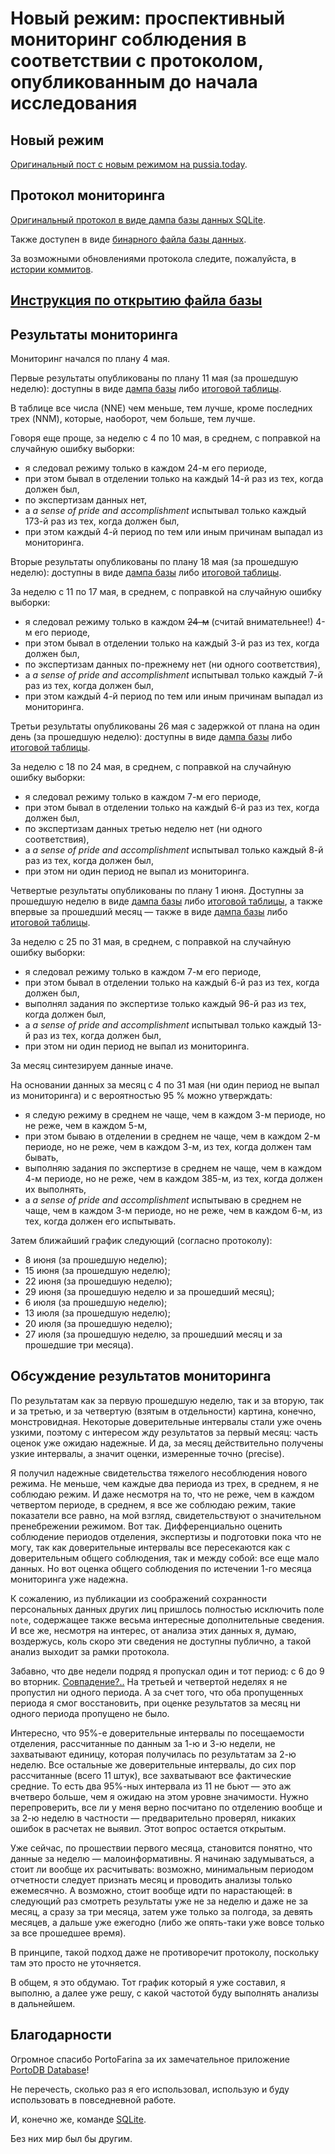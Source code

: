 # Новый режим: проспективный мониторинг соблюдения в соответствии с протоколом, опубликованным до начала исследования

## Новый режим

[Оригинальный пост с новым режимом на pussia.today](http://pussia.today/2019/02/02/new-schedule/).

## Протокол мониторинга

[Оригинальный протокол в виде дампа базы данных SQLite](https://github.com/pussiatoday/zz-schedule-monitor/blob/3c51b3592d8ca028c0d469af61a00f5f5557cd21/zz-schedule-monitor.db.sql).

Также доступен в виде [бинарного файла базы данных](https://github.com/pussiatoday/zz-schedule-monitor/raw/0fd07faf1c9ad63d755e8ff9c95e0c1e8915fa0f/zz-schedule-monitor.db).

За возможными обновлениями протокола следите, пожалуйста, в [истории коммитов](https://github.com/pussiatoday/zz-schedule-monitor/commits/master).

## [Инструкция по открытию файла базы](tutorial/README.md)

## Результаты мониторинга

Мониторинг начался по плану 4 мая.

Первые результаты опубликованы по плану 11 мая (за прошедшую неделю): доступны в виде [дампа базы](https://github.com/pussiatoday/zz-schedule-monitor/blob/2cac9f83a90f243e2294a473735ccd8bc06d9f9e/zz-schedule-monitor.db.sql) либо [итоговой таблицы](https://github.com/pussiatoday/zz-schedule-monitor/blob/2cac9f83a90f243e2294a473735ccd8bc06d9f9e/zz-schedule-monitor%20-%20a_result.csv).

В таблице все числа (NNE) чем меньше, тем лучше, кроме последних трех (NNM), которые, наоборот, чем больше, тем лучше.

Говоря еще проще, за неделю с 4 по 10 мая, в среднем, с поправкой на случайную ошибку выборки:

* я следовал режиму только в каждом 24-м его периоде,
* при этом бывал в отделении только на каждый 14-й раз из тех, когда должен был,
* по экспертизам данных нет,
* а _a sense of pride and accomplishment_ испытывал только каждый 173-й раз из тех, когда должен был,
* при этом каждый 4-й период по тем или иным причинам выпадал из мониторинга.

Вторые результаты опубликованы по плану 18 мая (за прошедшую неделю): доступны в виде [дампа базы](https://github.com/pussiatoday/zz-schedule-monitor/blob/b04fe5565d897d0e363987625ebf345e20206629/zz-schedule-monitor.db.sql) либо [итоговой таблицы](https://github.com/pussiatoday/zz-schedule-monitor/blob/b04fe5565d897d0e363987625ebf345e20206629/zz-schedule-monitor%20-%20a_result.csv).

За неделю с 11 по 17 мая, в среднем, с поправкой на случайную ошибку выборки:

* я следовал режиму только в каждом ~~24-м~~ (считай внимательнее!) 4-м его периоде,
* при этом бывал в отделении только на каждый 3-й раз из тех, когда должен был,
* по экспертизам данных по-прежнему нет (ни одного соответствия),
* а _a sense of pride and accomplishment_ испытывал только каждый 7-й раз из тех, когда должен был,
* при этом каждый 4-й период по тем или иным причинам выпадал из мониторинга.

Третьи результаты опубликованы 26 мая с задержкой от плана на один день (за прошедшую неделю): доступны в виде [дампа базы](https://github.com/pussiatoday/zz-schedule-monitor/blob/2a69d8226b3a444cc13181c3f98422f08df57f23/zz-schedule-monitor.db.sql) либо [итоговой таблицы](https://github.com/pussiatoday/zz-schedule-monitor/blob/2a69d8226b3a444cc13181c3f98422f08df57f23/zz-schedule-monitor%20-%20a_result.csv).

За неделю с 18 по 24 мая, в среднем, с поправкой на случайную ошибку выборки:

* я следовал режиму только в каждом 7-м его периоде,
* при этом бывал в отделении только на каждый 6-й раз из тех, когда должен был,
* по экспертизам данных третью неделю нет (ни одного соответствия),
* а _a sense of pride and accomplishment_ испытывал только каждый 8-й раз из тех, когда должен был,
* при этом ни один период не выпал из мониторинга.

Четвертые результаты опубликованы по плану 1 июня. Доступны за прошедшую неделю в виде [дампа базы](https://github.com/pussiatoday/zz-schedule-monitor/blob/bd446200b5868b0814043bbb080e55f2de6c2840/zz-schedule-monitor.db.sql) либо [итоговой таблицы](https://github.com/pussiatoday/zz-schedule-monitor/blob/bd446200b5868b0814043bbb080e55f2de6c2840/zz-schedule-monitor%20-%20a_result.csv), а также впервые за прошедший месяц — также в виде [дампа базы](https://github.com/pussiatoday/zz-schedule-monitor/blob/6a95d15758aa1d4eb14409d5e42a1c4da610aee1/zz-schedule-monitor.db.sql) либо [итоговой таблицы](https://github.com/pussiatoday/zz-schedule-monitor/blob/6a95d15758aa1d4eb14409d5e42a1c4da610aee1/zz-schedule-monitor%20-%20a_result.csv).

За неделю с 25 по 31 мая, в среднем, с поправкой на случайную ошибку выборки:

* я следовал режиму только в каждом 7-м его периоде,
* при этом бывал в отделении только на каждый 6-й раз из тех, когда должен был,
* выполнял задания по экспертизе только каждый 96-й раз из тех, когда должен был,
* а _a sense of pride and accomplishment_ испытывал только каждый 13-й раз из тех, когда должен был,
* при этом ни один период не выпал из мониторинга.

За месяц синтезируем данные иначе.

На основании данных за месяц с 4 по 31 мая (ни один период не выпал из мониторинга) и с вероятностью 95 % можно утверждать:

* я следую режиму в среднем не чаще, чем в каждом 3-м периоде, но не реже, чем в каждом 5-м, 
* при этом бываю в отделении в среднем не чаще, чем в каждом 2-м периоде, но не реже, чем в каждом 3-м, из тех, когда должен там бывать,
* выполняю задания по экспертизе в среднем не чаще, чем в каждом 4-м периоде, но не реже, чем в каждом 385-м, из тех, когда должен их выполнять,
* а _a sense of pride and accomplishment_ испытываю в среднем не чаще, чем в каждом 3-м периоде, но не реже, чем в каждом 6-м, из тех, когда должен его испытывать.

Затем ближайший график следующий (согласно протоколу):

* 8 июня (за прошедшую неделю);
* 15 июня (за прошедшую неделю);
* 22 июня (за прошедшую неделю);
* 29 июня (за прошедшую неделю и за прошедший месяц);
* 6 июля (за прошедшую неделю);
* 13 июля (за прошедшую неделю);
* 20 июля (за прошедшую неделю);
* 27 июля (за прошедшую неделю, за прошедший месяц и за прошедшие три месяца).

## Обсуждение результатов мониторинга

По результатам как за первую прошедшую неделю, так и за вторую, так и за третью, и за четвертую (взятым в отдельности) картина, конечно, монстровидная. Некоторые доверительные интервалы стали уже очень узкими, поэтому с интересом жду результатов за первый месяц: часть оценок уже ожидаю надежные. И да, за месяц действительно получены узкие интервалы, а значит оценки, измеренные точно (precise).

Я получил надежные свидетельства тяжелого несоблюдения нового режима. Не меньше, чем каждые два периода из трех, в среднем, я не соблюдаю режим. И даже несмотря на то, что не реже, чем в каждом четвертом периоде, в среднем, я все же соблюдаю режим, такие показатели все равно, на мой взгляд, свидетельствуют о значительном пренебрежении режимом. Вот так. Дифференциально оценить соблюдение периодов отделения, экспертизы и подготовки пока что не могу, так как доверительные интервалы все пересекаются как с доверительным общего соблюдения, так и между собой: все еще мало данных. Но вот оценка общего соблюдения по истечении 1-го месяца мониторинга уже надежна.

К сожалению, из публикации из соображений сохранности персональных данных других лиц пришлось полностью исключить поле `note`, содержащее также весьма интересные дополнительные сведения. И все же, несмотря на интерес, от анализа этих данных я, думаю, воздержусь, коль скоро эти сведения не доступны публично, а такой анализ выходит за рамки протокола.

Забавно, что две недели подряд я пропускал один и тот период: с 6 до 9 во вторник. [Совпадение?..](https://google.com/search?tbm=isch&q=%22совпадение+не+думаю%22) На третьей и четвертой неделях я не пропустил ни одного периода. А за счет того, что оба пропущенных периода я смог восстановить, при оценке результатов за месяц ни одного периода пропущено не было.

Интересно, что 95%-е доверительные интервалы по посещаемости отделения, рассчитанные по данным за 1-ю и 3-ю недели, не захватывают единицу, которая получилась по результатам за 2-ю неделю. Все остальные же доверительные интервалы, до сих пор рассчитанные (всего 11 штук), все захватывают все фактические средние. То есть два 95%-ных интервала из 11 не бьют — это аж вчетверо больше, чем я ожидаю на этом уровне значимости. Нужно перепроверить, все ли у меня верно посчитано по отделению вообще и за 2-ю неделю в частности — предварительно проверял, никаких ошибок в расчетах не выявил. Этот вопрос остается открытым.

Уже сейчас, по прошествии первого месяца, становится понятно, что данные за неделю — малоинформативны. Я начинаю задумываться, а стоит ли вообще их расчитывать: возможно, минимальным периодом отчетности следует признать месяц и проводить анализы только ежемесячно. А возможно, стоит вообще идти по нарастающей: в следующий раз смотреть результаты уже не за неделю и даже не за месяц, а сразу за три месяца, затем уже только за полгода, за девять месяцев, а дальше уже ежегодно (либо же опять-таки уже вовсе только за все прошедшее время).

В принципе, такой подход даже не противоречит протоколу, поскольку там это просто не уточняется.

В общем, я это обдумаю. Тот график который я уже составил, я выполню, а далее уже решу, с какой частотой буду выполнять анализы в дальнейшем.

## Благодарности

Огромное спасибо PortoFarina за их замечательное приложение [PortoDB Database](https://play.google.com/store/apps/details?id=com.portofarina.portodb)!

Не перечесть, сколько раз я его использовал, использую и буду использовать в повседневной работе.

И, конечно же, команде [SQLite](https://sqlite.org).

Без них мир был бы другим.
